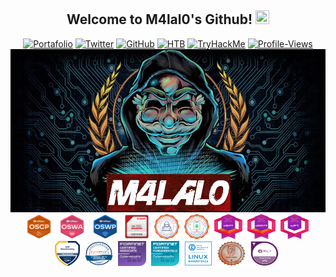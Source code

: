 <h2 align="center">
  Welcome to M4lal0's Github!
 <img src="https://media.giphy.com/media/27UtynCENEhLgiAmik/giphy.gif" width="22" height="22">
</h2>

<p align="center">
<a href="https://m4lal0.github.io"><img title="Portafolio" src="https://img.shields.io/badge/-Portfolio-red?style=for-the-badge&logo=hackster&logoColor=white&link=https://m4lal0.github.io"></a>
<a href="https://x.com/m4lal0"><img title="Twitter" src="https://img.shields.io/badge/-Twitter-black?style=for-the-badge&logo=x&logoColor=white&link=https://x.com/m4lal0"></a>
<a href="https://github.com/m4lal0"><img title="GitHub" src="https://img.shields.io/badge/-Github-black?style=for-the-badge&logo=github&logoColor=white&link=https://github.com/m4lal0"></a>
<a href="https://app.hackthebox.com/profile/337020"><img title="HTB" src="https://img.shields.io/badge/-HackTheBox-darkgreen?style=for-the-badge&logo=hack-the-box&logoColor=lightgreen&link=https://app.hackthebox.com/profile/337020"></a>
<a href="https://tryhackme.com/p/M4lal0"><img title="TryHackMe" src="https://img.shields.io/badge/-TryHackMe-darkred?style=for-the-badge&logo=tryhackme&logoColor=lightred&link=https://tryhackme.com/p/M4lal0"></a>
<a href="https://komarev.com/ghpvc/?username=m4lal0"><img title="Profile-Views" src="https://komarev.com/ghpvc/?username=m4lal0&color=blue&style=for-the-badge"></a>
<img src="https://github.com/m4lal0/m4lal0/raw/master/images/m4lal0.jpg"
	alt="m4lal0"
	width="1000"
	style="float: center; margin-right: 4px;" />
<img src="./images/OSCP.png"
	alt="OSCP"
	width="45"
	height="40"
	style="float: center; margin-right: 4px;" />
<img src="./images/OSWA.png"
	alt="OSWA"
	width="45"
	height="40"
	style="float: center; margin-right: 4px;" />
<img src="./images/OSWP.png"
	alt="OSWP"
	width="45"
	height="40"
	style="float: center; margin-right: 4px;" />
<img src="./images/CEHPRACTICAL.png"
	alt="CEH"
	width="40"
	height="40"
	style="float: center; margin-right: 4px;" />
<img src="./images/CAPen.png"
	alt="CAPen"
	width="40"
	height="40"
	style="float: center; margin-right: 4px;" />
<img src="./images/CMPen.png"
	alt="CMPen"
	width="40"
	height="40"
	style="float: center; margin-right: 4px;" />
<img src="./images/eWPT-v2.png"
	alt="eWPT"
	width="45"
	height="40"
	style="float: center; margin-right: 4px;" />
<img src="./images/eMAPT-v2.png"
	alt="eMAPT"
	width="45"
	height="40"
	style="float: center; margin-right: 4px;" />
<img src="./images/eJPT-v2.png"
	alt="eJPT"
	width="45"
	height="40"
	style="float: center; margin-right: 4px;" />
<img src="./images/EthicalHackingFoundation.png"
	alt="EthicalHackingFoundation"
	width="40"
	height="40"
	style="float: center; margin-right: 4px;" />
<img src="./images/CAPC.png"
	alt="CAPC"
	width="45"
	height="40"
	style="float: center; margin-right: 4px;" />
<img src="./images/FCA.png"
	alt="FCA"
	width="45"
	height="40"
	style="float: center; margin-right: 4px;" />
<img src="./images/FCF.png"
	alt="FCF"
	width="45"
	height="40"
	style="float: center; margin-right: 4px;" />
<img src="./images/LPI-Essentials.png"
	alt="LPI-Essentials"
	width="45"
	height="40"
	style="float: center; margin-right: 4px;" />
<img src="./images/PCEP.png"
	alt="PCEP"
	width="45"
	height="40"
	style="float: center; margin-right: 4px;" />
<img src="./images/ITILv4.png"
	alt="ITILv4"
	width="45"
	height="40"
	style="float: center; margin-right: 4px;" />
</p>